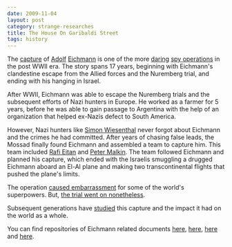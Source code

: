 ```yaml
---
date: 2009-11-04
layout: post
category: strange-researches
title: The House On Garibaldi Street
tags: history
---
```


The [capture](http://www.jewishvirtuallibrary.org/jsource/Holocaust/eichcap.html) of [Adolf](http://en.wikipedia.org/wiki/Adolf_Eichmann) [Eichmann](http://www.bbc.co.uk/history/worldwars/genocide/eichmann_01.shtml) is one of the more [daring](http://www.militaryhistoryonline.com/wwii/articles/adolfeichmann.aspx) [spy operations](http://www.holocaustresearchproject.org/trials/eichmanntrialcapture.html) in the post WWII era. The story spans 17 years, beginning with Eichmann's clandestine escape from the Allied forces and the Nuremberg trial, and ending with his hanging in Israel.

After WWII, Eichmann was able to escape the Nuremberg trials and the subsequent efforts of Nazi hunters in Europe. He worked as a farmer for 5 years, before he was able to gain passage to Argentina with the help of an organization that helped ex-Nazis defect to South America.  

However, Nazi hunters like [Simon Wiesenthal](http://www.independent.co.uk/news/world/europe/the-capture-of-eichmann-how-a-nazihunter-tracked-down-his-biggest-prey-507700.html) never forgot about Eichmann and the crimes he had committed. After years of chasing false leads, the Mossad finally found Eichmann and assembled a team to capture him. This team included [Rafi Eitan](http://www.spiegel.de/international/world/0,1518,576973,00.html) and [Peter Malkin](http://www.fpp.co.uk/Auschwitz/Eichmann/Malkin251000.html). The team followed Eichmann and planned his capture, which ended with the Israelis smuggling a drugged Eichmann aboard an El-Al plane and making two transcontinental flights that pushed the plane's limits.  

The operation [caused embarrassment](http://www.guardian.co.uk/world/2006/jun/08/secondworldwar.usa) for some of the world's superpowers. But, [the trial went on nonetheless](http://www.youtube.com/watch?v=OqbWOYO6bAg).  

Subsequent generations have [studied](http://www.latimes.com/news/opinion/la-oe-bascomb21-2009apr21,0,5254400.story) this capture and the impact it had on the world as a whole[](http://www.latimes.com/news/opinion/la-oe-bascomb21-2009apr21,0,5254400.story).  

You can find repositories of Eichmann related documents [here](http://www.archives.gov/iwg/research-papers/eichmann.html), [here](http://www.nizkor.org/hweb/people/e/eichmann-adolf/), [here](http://www.gwu.edu/%7Ensarchiv/NSAEBB/NSAEBB150/index.htm) and [here](http://www.jewishvirtuallibrary.org/jsource/Holocaust/Eichmanntoc.html).
